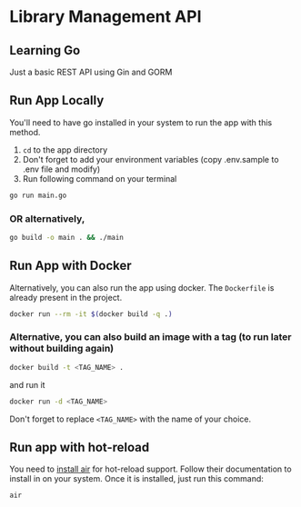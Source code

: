 # Library Management API
## Learning Go
Just a basic REST API using Gin and GORM

## Run App Locally
You'll need to have go installed in your system to run the app with this method.
1. `cd` to the app directory
2. Don't forget to add your environment variables (copy .env.sample to .env file and modify)
3. Run following command on your terminal 
```bash
go run main.go
```
### OR alternatively,
```bash
go build -o main . && ./main
```

## Run App with Docker
Alternatively, you can also run the app using docker. The `Dockerfile` is already present in the project.
```bash
docker run --rm -it $(docker build -q .)
```

### Alternative, you can also build an image with a tag (to run later without building again)

```bash
docker build -t <TAG_NAME> .
```
and run it 
```bash
docker run -d <TAG_NAME>
```
Don't forget to replace `<TAG_NAME>` with the name of your choice.

## Run app with hot-reload
You need to [install air](https://github.com/cosmtrek/air) for hot-reload support. Follow their documentation to install in on your system. 
Once it is installed, just run this command:
```bash
air
```